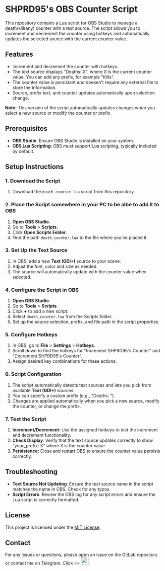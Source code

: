 # SHPRD95's OBS Counter Script

This repository contains a Lua script for OBS Studio to manage a death/kill(any) counter with a text source. The script allows you to increment and decrement the counter using hotkeys and automatically updates the selected source with the current counter value. 

## Features

- Increment and decrement the counter with hotkeys.
- The text source displays "Deaths: X", where X is the current counter value. You can add any prefix, for example "Kills".
- The counter value is persistant and doesen't require any external file to store the information.
- Source, prefix text, and counter updates automatically upon selection change.

**Note:** This version of the script automatically updates changes when you select a new source or modify the counter or prefix.

## Prerequisites

- **OBS Studio**: Ensure OBS Studio is installed on your system.
- **OBS Lua Scripting**: OBS must support Lua scripting, typically included by default.

## Setup Instructions

### 1. Download the Script

1. Download the `death_counter.lua` script from this repository.

### 2. Place the Script somewhere in your PC to be albe to add it to OBS

1. **Open OBS Studio**.
2. Go to **Tools** > **Scripts**.
3. Click **Open Scripts Folder**.
4. Find the path `death_counter.lua` to the file where you've placed it.

### 3. Set Up the Text Source

1. In OBS, add a new **Text (GDI+)** source to your scene.
2. Adjust the font, color and size as needed.
3. The source will automatically update with the counter value when selected.

### 4. Configure the Script in OBS

1. **Open OBS Studio**.
2. Go to **Tools** > **Scripts**.
3. Click **+** to add a new script.
4. Select `death_counter.lua` from the Scripts folder.
5. Set up the source selection, prefix, and file path in the script properties.

### 5. Configure Hotkeys

1. In OBS, go to **File** > **Settings** > **Hotkeys**.
2. Scroll down to find the hotkeys for "Increment SHPRD95's Counter" and "Decrement SHPRD95's Counter".
3. Assign desired key combinations for these actions.

### 6. Script Configuration

1. The script automatically detects text sources and lets you pick from available **Text (GDI+)** sources.
2. You can specify a custom prefix (e.g., "Deaths: ").
3. Changes are applied automatically when you pick a new source, modify the counter, or change the prefix.

### 7. Test the Script

1. **Increment/Decrement**: Use the assigned hotkeys to test the increment and decrement functionality.
2. **Check Display**: Verify that the text source updates correctly to show "your_prefix: X" where X is the counter value.
3. **Persistence**: Close and restart OBS to ensure the counter value persists correctly.

## Troubleshooting

- **Text Source Not Updating**: Ensure the text source name in the script matches the name in OBS. Check for any typos.
- **Script Errors**: Review the OBS log for any script errors and ensure the Lua script is correctly formatted.

## License

This project is licensed under the [MIT License](LICENSE).

## Contact

For any issues or questions, please open an issue on the GitLab repository or contact me on Telegram. Click >> <img src="https://upload.wikimedia.org/wikipedia/commons/8/82/Telegram_2019_Logo.svg" alt="t.me/shprd95" width="24" height="24" />.